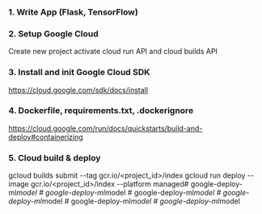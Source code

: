 ### 1. Write App (Flask, TensorFlow)

### 2. Setup Google Cloud
Create new project
activate cloud run API and cloud builds API

### 3. Install and init Google Cloud SDK
https://cloud.google.com/sdk/docs/install

### 4. Dockerfile, requirements.txt, .dockerignore
https://cloud.google.com/run/docs/quickstarts/build-and-deploy#containerizing

### 5. Cloud build & deploy
gcloud builds submit --tag gcr.io/<project_id>/index
gcloud run deploy --image gcr.io/<project_id>/index --platform managed#   g o o g l e - d e p l o y - m l _ m o d e l  
 #   g o o g l e - d e p l o y - m l _ m o d e l  
 #   g o o g l e - d e p l o y - m l _ m o d e l  
 #   g o o g l e - d e p l o y - m l _ m o d e l  
 #   g o o g l e - d e p l o y - m l _ m o d e l  
 #   g o o g l e - d e p l o y - m l _ m o d e l  
 